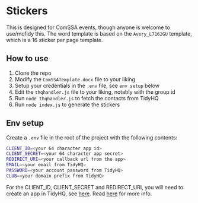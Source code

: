 # Stickers

This is designed for ComSSA events, though anyone is welcome to use/mofidy this.
The word template is based on the `Avery_L7162GU` template, which is a 16 sticker per page template.

## How to use

1. Clone the repo
2. Modify the `ComSSATemplate.docx` file to your liking
3. Setup your credentials in the `.env` file, see `env setup` below
4. Edit the `thqhandler.js` file to your liking, notably with the group id
5. Run `node thqhandler.js` to fetch the contacts from TidyHQ
6. Run `node index.js` to generate the stickers

## Env setup
Create a `.env` file in the root of the project with the following contents:
```bash
CLIENT_ID=<your 64 character app id>
CLIENT_SECRET=<your 64 character app secret>
REDIRECT_URI=<your callback url from the app>
EMAIL=<your email from TidyHQ>
PASSWORD=<your account password from TidyHQ>
CLUB=<your domain prefix from TidyHQ>
```
For the CLIENT_ID, CLIENT_SECRET and REDIRECT_URI, you will need to create an app in TidyHQ, see [here](https://dev.tidyhq.com/oauth_applications). Read [here](https://dev.tidyhq.com/) for more info.